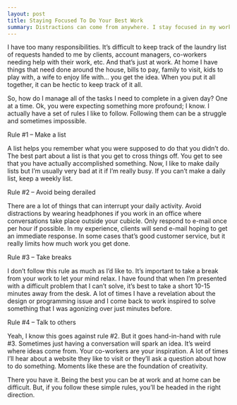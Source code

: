 ```yaml
---
layout: post
title: Staying Focused To Do Your Best Work
summary: Distractions can come from anywhere. I stay focused in my work by following these simple rules.
---
```

I have too many responsibilities. It’s difficult to keep track of the laundry list of requests handed to me by clients, account managers, co-workers needing help with their work, etc. And that’s just at work. At home I have things that need done around the house, bills to pay, family to visit, kids to play with, a wife to enjoy life with… you get the idea. When you put it all together, it can be hectic to keep track of it all.

So, how do I manage all of the tasks I need to complete in a given day? One at a time. Ok, you were expecting something more profound; I know. I actually have a set of rules I like to follow. Following them can be a struggle and sometimes impossible.

Rule #1 – Make a list

A list helps you remember what you were supposed to do that you didn’t do. The best part about a list is that you get to cross things off. You get to see that you have actually accomplished something. Now, I like to make daily lists but I’m usually very bad at it if I’m really busy. If you can’t make a daily list, keep a weekly list.

Rule #2 – Avoid being derailed

There are a lot of things that can interrupt your daily activity. Avoid distractions by wearing headphones if you work in an office where conversations take place outside your cubicle. Only respond to e-mail once per hour if possible. In my experience, clients will send e-mail hoping to get an immediate response. In some cases that’s good customer service, but it really limits how much work you get done.

Rule #3 – Take breaks

I don’t follow this rule as much as I’d like to. It’s important to take a break from your work to let your mind relax. I have found that when I’m presented with a difficult problem that I can’t solve, it’s best to take a short 10-15 minutes away from the desk. A lot of times I have a revelation about the design or programming issue and I come back to work inspired to solve something that I was agonizing over just minutes before.

Rule #4 – Talk to others

Yeah, I know this goes against rule #2. But it goes hand-in-hand with rule #3. Sometimes just having a conversation will spark an idea. It’s weird where ideas come from. Your co-workers are your inspiration. A lot of times I’ll hear about a website they like to visit or they’ll ask a question about how to do something. Moments like these are the foundation of creativity.

There you have it. Being the best you can be at work and at home can be difficult. But, if you follow these simple rules, you’ll be headed in the right direction.